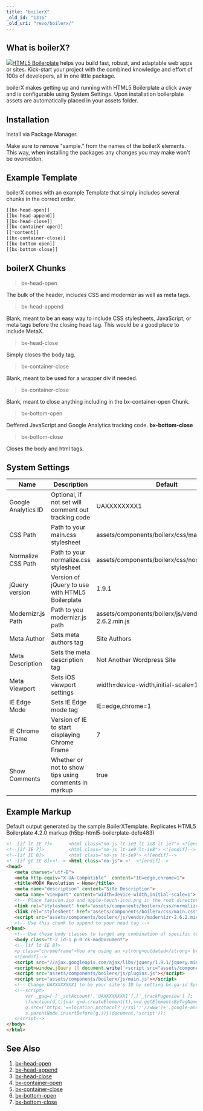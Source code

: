 ```yaml
---
title: "boilerX"
_old_id: "1316"
_old_uri: "revo/boilerx/"
---
```


## What is boilerX?

 ![](http://jpdevries.s3.amazonaws.com/assets/uploads/rtfm/HTML5_Logo_512.png)[HTML5 Boilerplate](https://github.com/jpdevries/boilerx) helps you build fast, robust, and adaptable web apps or sites. Kick-start your project with the combined knowledge and effort of 100s of developers, all in one little package.

 boilerX makes getting up and running with HTML5 Boilerplate a click away and is configurable using System Settings. Upon installation boilerplate assets are automatically placed in your assets folder.

## Installation

 Install via Package Manager.

 Make sure to remove "sample." from the names of the boilerX elements. This way, when installing the packages any changes you may make won't be overridden.

## Example Template

 boilerX comes with an example Template that simply includes several chunks in the correct order.

 ``` php
[[bx-head-open]]
[[bx-head-append]]
[[bx-head-close]]
[[bx-container-open]]
[[*content]]
[[bx-container-close]]
[[bx-bottom-open]]
[[bx-bottom-close]]
```

## boilerX Chunks

> bx-head-open

 The bulk of the header, includes CSS and modernizr as well as meta tags.

> bx-head-append

 Blank, meant to be an easy way to include CSS stylesheets, JavaScript, or meta tags before the closing head tag. This would be a good place to include MetaX.

> bx-head-close

 Simply closes the body tag.

> bx-container-close

 Blank, meant to be used for a wrapper div if needed.

> bx-container-close

 Blank, meant to close anything including in the bx-container-open Chunk.

> bx-bottom-open

 Deffered JavaScript and Google Analytics tracking code. **bx-bottom-close**

> bx-bottom-close

 Closes the body and html tags.

## System Settings

 | Name                | Description                                          | Default                                                    |
 | ------------------- | ---------------------------------------------------- | ---------------------------------------------------------- |
 | Google Analytics ID | Optional, if not set will comment out tracking code  | UAXXXXXXXX1                                                |
 | CSS Path            | Path to your main.css stylesheet                     | assets/components/boilerx/css/main.css                     |
 | Normalize CSS Path  | Path to your normalize.css stylesheet                | assets/components/boilerx/css/normalize.css                |
 | jQuery version      | Version of jQuery to use with HTML5 Boilerplate      | 1.9.1                                                      |
 | Modernizr.js Path   | Path to you modernizr.js path                        | assets/components/boilerx/js/vendor/modernizr–2.6.2.min.js |
 | Meta Author         | Sets meta authors tag                                | Site Authors                                               |
 | Meta Description    | Sets the meta description tag                        | Not Another Wordpress Site                                 |
 | Meta Viewport       | Sets iOS viewport settings                           | width=device-width,initial-scale=1                         |
 | IE Edge Mode        | Sets IE Edge mode tag                                | IE=edge,chrome=1                                           |
 | IE Chrome Frame     | Version of IE to start displaying Chrome Frame       | 7                                                          |
 | Show Comments       | Whether or not to show tips using comments in markup | true                                                       |

## Example Markup

 Default output generated by the sample.BoilerXTemplate. Replicates HTML5 Boilerplate 4.2.0 markup (h5bp-html5-boilerplate-defe483)

 ``` html
<!--[if lt IE 7]>      <html class="no-js lt-ie9 lt-ie8 lt-ie7"> <![endif]-->
<!--[if IE 7]>         <html class="no-js lt-ie9 lt-ie8"> <![endif]-->
<!--[if IE 8]>         <html class="no-js lt-ie9"> <![endif]-->
<!--[if gt IE 8]><!--> <html class="no-js"> <!--<![endif]-->
<head>
    <meta charset="utf-8">
    <meta http-equiv="X-UA-Compatible"  content="IE=edge,chrome=1">
    <title>MODX Revolution - Home</title>
    <meta name="description" content="Site Description">
    <meta name="viewport" content="width=device-width,initial-scale=1">
    <!-- Place favicon.ico and apple-touch-icon.png in the root directory -->
    <link rel="stylesheet" href="assets/components/boilerx/css/normalize.css">
    <link rel="stylesheet" href="assets/components/boilerx/css/main.css">
    <script src="assets/components/boilerx/js/vendor/modernizr-2.6.2.min.js"></script>
    <!-- Use this chunk to append to your head tag -->
</head>
    <!-- Use these body classes to target any combination of specific templates, ids, children, and class_keys -->
    <body class="t-2 id-1 p-0 ck-modDocument">
    <!--[if lt IE 8]>
    <p class="chromeframe">You are using an <strong>outdated</strong> browser. Please <a href="http://browsehappy.com/">upgrade your browser</a> or <a href="http://www.google.com/chromeframe/?redirect=true">activate Google Chrome Frame</a> to improve your experience.</p>
    <![endif]-->
    <script src="//ajax.googleapis.com/ajax/libs/jquery/1.9.1/jquery.min.js"></script>
    <script>window.jQuery || document.write('<script src="assets/components/boilerx/js/vendor/jquery-1.9.1.min.js"><\/script>')</script>
    <script src="assets/components/boilerx/js/plugins.js"></script>
    <script src="assets/components/boilerx/js/main.js"></script>
    <!-- Change UAXXXXXXXX1 to be your site's ID by setting bx.ga-id System Setting to auto-enable tracking -->
    <!--script>
        var _gaq=[ ['_setAccount','UAXXXXXXXX1'],['_trackPageview'] ];
        (function(d,t){var g=d.createElement(t),s=d.getElementsByTagName(t)[0];
        g.src=('https:'==location.protocol?'//ssl':'//www')+'.google-analytics.com/ga.js';
        s.parentNode.insertBefore(g,s)}(document,'script'));
    </script-->
</body>
</html>
```

## See Also

1. [bx-head-open](extras/boilerx/bx-head-open)
2. [bx-head-append](extras/boilerx/bx-head-append)
3. [bx-head-close](extras/boilerx/bx-head-close)
4. [bx-container-open](extras/boilerx/bx-container-open)
5. [bx-container-close](extras/boilerx/bx-container-close)
6. [bx-bottom-open](extras/boilerx/bx-bottom-open)
7. [bx-bottom-close](extras/boilerx/bx-bottom-close)
